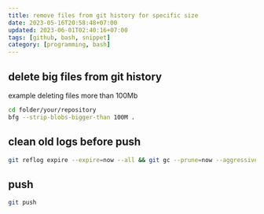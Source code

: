```yaml
---
title: remove files from git history for specific size
date: 2023-05-16T20:58:48+07:00
updated: 2023-06-01T02:40:16+07:00
tags: [github, bash, snippet]
category: [programming, bash]
---
```


## delete big files from git history
example deleting files more than 100Mb
```bash
cd folder/your/repository
bfg --strip-blobs-bigger-than 100M .
```

## clean old logs before push
```bash
git reflog expire --expire=now --all && git gc --prune=now --aggressive
```

## push
```bash
git push
```
